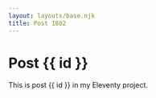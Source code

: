 ```yaml
---
layout: layouts/base.njk
title: Post 1802
---
```


# Post {{ id }}

This is post {{ id }} in my Eleventy project.
